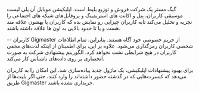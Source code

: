 
گیگ مستر یک شرکت فروش و توزیع بلیط است. اپلیکیشن موبایل آن پلی لیست موسیقی کاربران، پنل و اکانت های استریمینگ و پروفایل‌های شبکه های اجتماعی را تجزیه و تحلیل می‌کند تابه کاربران چیزایی رو نمایش بده که کاربران یا بهشون علاقه مند هست و یا تا حدود بالایی به اون ها علاقه داشته باشند. 

--
کاربران Gigmaster از حریم خصوصی خود آگاه هستند. بنابراین، تمام اطلاعات شخصی کاربران رمزگذاری می‌شود. علاوه بر این، برای اطمینان از اینکه لذت‌های مخفی کاربران در هیچ شرایطی نشت نخواهد کرد، الگوریتم پیشنهادی شرکت به صورت انحصاری بر روی داده‌های ناشناس کار می‌کند.

برای بهبود پیشنهادات اپلیکیشن، یک ماژول جدید پیاده‌سازی شد. این امکان را به کاربران می‌دهد که کنسرت‌هایی که در گذشته حضور داشته‌اند را وارد کنند، حتی اگر بلیت‌ها از طریق Gigmaster خریداری نشده باشند.
